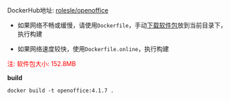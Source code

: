 DockerHub地址: [rolesle/openoffice](https://hub.docker.com/r/rolesle/openoffice)

- 如果网络不畅或缓慢，请使用`Dockerfile`，手动[下载软件包](https://jaist.dl.sourceforge.net/project/openofficeorg.mirror/4.1.7/binaries/zh-CN/Apache_OpenOffice_4.1.7_Linux_x86-64_install-rpm_zh-CN.tar.gz)放到当前目录下，执行构建

- 如果网络速度较快，使用`Dockerfile.online`，执行构建

<font color=red>注: 软件包大小: 152.8MB</font>

**build**

`docker build -t openoffice:4.1.7 .`
